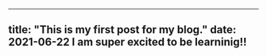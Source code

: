 ---
title: "This is my first post for my blog."
date: 2021-06-22
I am super excited to be learninig!!
----
